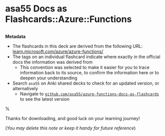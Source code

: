 # asa55 Docs as Flashcards::Azure::Functions

##

**Metadata**

- The flashcards in this deck are derived from the following URL: [learn.microsoft.com/azure/azure-functions/](https://learn.microsoft.com/en-us/azure/azure-functions/)
- The tags on an individual flashcard indicate where exactly in the official docs the information was derived from
  - This convention was selected to make it easier for you to trace information back to its source, to confirm the information here or to deepen your understanding
- Search `asa55` on Anki shared decks to check for an updated version, or alternatively
  - Navigate to [`github.com/asa55/azure-functions-docs-as-flashcards`](https://github.com/asa55/azure-functions-docs-as-flashcards) to see the latest version

%

Thanks for downloading, and good luck on your learning journey!

(_You may delete this note or keep it handy for future reference_)
